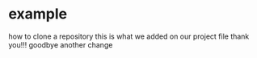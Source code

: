 # example
how to clone a repository
this is what we added on our project file
thank you!!!
goodbye
another change